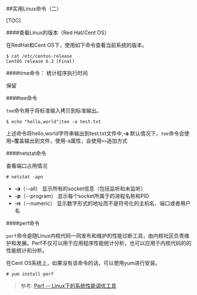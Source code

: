 ##实用Linux命令（二）

[TOC]

####查看Linux的版本（Red Hat/Cent OS）

在RedHat和Cent OS下，使用如下命令查看当前系统的版本。

    $ cat /etc/centos-release 
    CentOS release 6.3 (Final)


####time命令： 统计程序执行时间

保留

####tee命令

`tee`命令用于将标准输入拷贝到标准输出。

    $ echo "hello,world"|tee -a test.txt

上述命令将hello,world字符串输出到test.txt文件中,**-a** 默认情况下，`tee`命令会使用`>`覆盖输出到文件，使用-a属性，会使用`>>`追加方式

####netstat命令

查看端口占用情况

    # netstat -apn

- **-a**（--all） 显示所有的socket信息（包括监听和未监听）
- **-p**（--program） 显示每个socket所属于的进程名称和PID
- **-n**（--numeric） 显示数字形式的地址而不是符号化的主机名、端口或者用户名


####perf命令

`perf`命令是随Linux内核代码一同发布和维护的性能诊断工具，由内核社区负责维护和发展。Perf不仅可以用于应用程序性能统计分析，也可以应用于内核代码的的性能统计和分析。

在Cent OS系统上，如果没有该命令的话，可以使用yum进行安装。

    # yum install perf



> 参考: [Perf -- Linux下的系统性能调优工具](http://www.ibm.com/developerworks/cn/linux/l-cn-perf1/)
